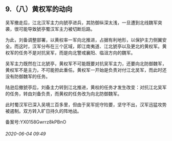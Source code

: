 ## 9.（八）黄权军的动向
吴军撤走后，江北汉军主力向猇亭进兵，其防御纵深太浅，一旦遭到北线魏军突袭，很可能导致猇亭蜀汉军主力被切断后路。



为此，刘备调整部署，以黄权率一军向北推进，占据有利地形，以保护主力侧翼安全。而这时，汉军分布在三个区域，即江南夷道、江北猇亭以及更北的黄权军。黄权军的任务不是对抗吴军，而是向北警戒襄阳、临沮方向的魏军。



吴军主力既然在江北猇亭，黄权军不可能既要对抗吴军主力，还要向北防御魏军，黄权军不是主力，不可能担此重任。黄权军一开始是负责对付江北吴军，而此时还没有防御魏军的任务。



陆逊后撤猇亭后，刘备主力转到江北推进，黄权的任务才发生改变：对抗江北吴军的任务，转由刘备负责，而黄权的任务改为向北防御魏军。



此时蜀汉军已深入吴境三百多里，但由于吴军扼守险要，坚守不出，汉军迅猛攻势被遏制。双方转入旷日持久的阵地战。



备案号:YX0158Gwrrz8kPBnO


###### 2020-06-04 09:49
